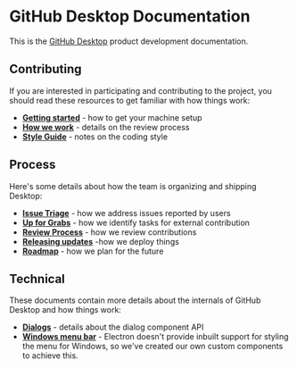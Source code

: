 # GitHub Desktop Documentation

This is the [GitHub Desktop](https://github.com/desktop/desktop) product development documentation.

## Contributing

If you are interested in participating and contributing to the project, you
should read these resources to get familiar with how things work:

 - **[Getting started](../README.md#i-want-to-work-on-it)** - how to get your machine setup
 - **[How we work](../CONTRIBUTING.md)** - details on the review process
 - **[Style Guide](styleguide.md)** - notes on the coding style

## Process

Here's some details about how the team is organizing and shipping Desktop:

 - **[Issue Triage](./process/issue-triage.md)** - how we address issues reported by users
 - **[Up for Grabs](./process/up-for-grabs.md)** - how we identify tasks for external contribution
 - **[Review Process](./process/reviews.md)** - how we review contributions
 - **[Releasing updates](./process/releasing-updates.md)** -how we deploy things
 - **[Roadmap](./process/roadmap.md)** - how we plan for the future

## Technical

These documents contain more details about the internals of GitHub Desktop
and how things work:

 - **[Dialogs](./technical/dialogs.md)** - details about the dialog component API
 - **[Windows menu bar](./technical/windows-menu-bar.md)** - Electron doesn't provide inbuilt support for styling the menu for Windows, so we've created our own custom components to achieve this.
